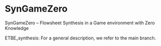 # SynGameZero
SynGameZero – Flowsheet Synthesis in a Game environment with Zero Knowledge

ETBE_synthesis: For a general description, we refer to the main branch.
